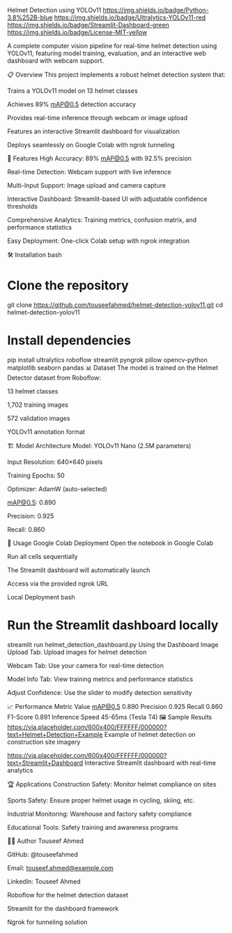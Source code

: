 Helmet Detection using YOLOv11
https://img.shields.io/badge/Python-3.8%252B-blue
https://img.shields.io/badge/Ultralytics-YOLOv11-red
https://img.shields.io/badge/Streamlit-Dashboard-green
https://img.shields.io/badge/License-MIT-yellow

A complete computer vision pipeline for real-time helmet detection using YOLOv11, featuring model training, evaluation, and an interactive web dashboard with webcam support.

📋 Overview
This project implements a robust helmet detection system that:

Trains a YOLOv11 model on 13 helmet classes

Achieves 89% mAP@0.5 detection accuracy

Provides real-time inference through webcam or image upload

Features an interactive Streamlit dashboard for visualization

Deploys seamlessly on Google Colab with ngrok tunneling

🚀 Features
High Accuracy: 89% mAP@0.5 with 92.5% precision

Real-time Detection: Webcam support with live inference

Multi-Input Support: Image upload and camera capture

Interactive Dashboard: Streamlit-based UI with adjustable confidence thresholds

Comprehensive Analytics: Training metrics, confusion matrix, and performance statistics

Easy Deployment: One-click Colab setup with ngrok integration

🛠️ Installation
bash
# Clone the repository
git clone https://github.com/touseefahmed/helmet-detection-yolov11.git
cd helmet-detection-yolov11

# Install dependencies
pip install ultralytics roboflow streamlit pyngrok pillow opencv-python matplotlib seaborn pandas
📊 Dataset
The model is trained on the Helmet Detector dataset from Roboflow:

13 helmet classes

1,702 training images

572 validation images

YOLOv11 annotation format

🏗️ Model Architecture
Model: YOLOv11 Nano (2.5M parameters)

Input Resolution: 640×640 pixels

Training Epochs: 50

Optimizer: AdamW (auto-selected)

mAP@0.5: 0.890

Precision: 0.925

Recall: 0.860

🎯 Usage
Google Colab Deployment
Open the notebook in Google Colab

Run all cells sequentially

The Streamlit dashboard will automatically launch

Access via the provided ngrok URL

Local Deployment
bash
# Run the Streamlit dashboard locally
streamlit run helmet_detection_dashboard.py
Using the Dashboard
Image Upload Tab: Upload images for helmet detection

Webcam Tab: Use your camera for real-time detection

Model Info Tab: View training metrics and performance statistics

Adjust Confidence: Use the slider to modify detection sensitivity

📈 Performance
Metric	Value
mAP@0.5	0.890
Precision	0.925
Recall	0.860
F1-Score	0.891
Inference Speed	45-65ms (Tesla T4)
🖼️ Sample Results
https://via.placeholder.com/600x400/FFFFFF/000000?text=Helmet+Detection+Example
Example of helmet detection on construction site imagery

https://via.placeholder.com/600x400/FFFFFF/000000?text=Streamlit+Dashboard
Interactive Streamlit dashboard with real-time analytics

🏆 Applications
Construction Safety: Monitor helmet compliance on sites

Sports Safety: Ensure proper helmet usage in cycling, skiing, etc.

Industrial Monitoring: Warehouse and factory safety compliance

Educational Tools: Safety training and awareness programs

👨‍💻 Author
Touseef Ahmed

GitHub: @touseefahmed

Email: touseef.ahmed@example.com

LinkedIn: Touseef Ahmed

Roboflow for the helmet detection dataset

Streamlit for the dashboard framework

Ngrok for tunneling solution

